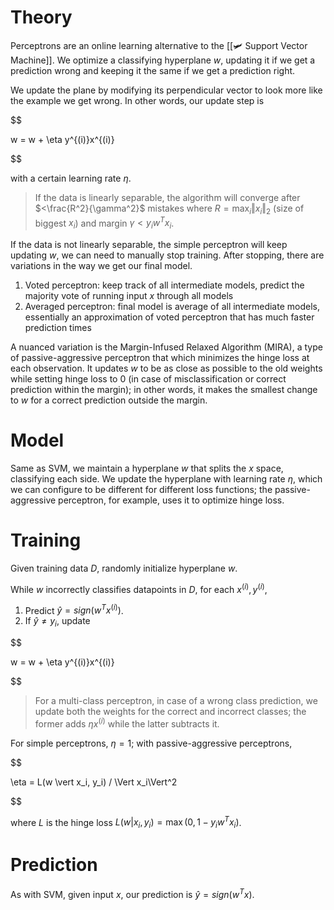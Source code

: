 

# Theory
Perceptrons are an online learning alternative to the [[🛩️ Support Vector Machine]]. We optimize a classifying hyperplane $w$, updating it if we get a prediction wrong and keeping it the same if we get a prediction right.

We update the plane by modifying its perpendicular vector to look more like the example we get wrong. In other words, our update step is 

$$

w = w + \eta y^{(i)}x^{(i)}

$$

with a certain learning rate $\eta$.

> If the data is linearly separable, the algorithm will converge after $<\frac{R^2}{\gamma^2}$ mistakes where $R = \max_i \Vert x_i\Vert_2$ (size of biggest $x_i$) and margin $\gamma < y_iw^Tx_i$.

If the data is not linearly separable, the simple perceptron will keep updating $w$, we can need to manually stop training. After stopping, there are variations in the way we get our final model.
1.  Voted perceptron: keep track of all intermediate models, predict the majority vote of running input $x$ through all models
2.  Averaged perceptron: final model is average of all intermediate models, essentially an approximation of voted perceptron that has much faster prediction times

A nuanced variation is the Margin-Infused Relaxed Algorithm (MIRA), a type of passive-aggressive perceptron that which minimizes the hinge loss at each observation. It updates $w$ to be as close as possible to the old weights while setting hinge loss to $0$ (in case of misclassification or correct prediction within the margin); in other words, it makes the smallest change to $w$ for a correct prediction outside the margin.

# Model
Same as SVM, we maintain a hyperplane $w$ that splits the $x$ space, classifying each side. We update the hyperplane with learning rate $\eta$, which we can configure to be different for different loss functions; the passive-aggressive perceptron, for example, uses it to optimize hinge loss.

# Training
Given training data $D$, randomly initialize hyperplane $w$.

While $w$ incorrectly classifies datapoints in $D$, for each $x^{(i)}, y^{(i)}$,
1. Predict $\hat{y} = sign(w^Tx^{(i)})$.
2. If $\hat{y} \neq y_i$, update 

$$

w = w + \eta y^{(i)}x^{(i)}

$$

> For a multi-class perceptron, in case of a wrong class prediction, we update both the weights for the correct and incorrect classes; the former adds $\eta x^{(i)}$ while the latter subtracts it.

For simple perceptrons, $\eta = 1$; with passive-aggressive perceptrons, 

$$

\eta = L(w \vert x_i, y_i) / \Vert x_i\Vert^2

$$

where $L$ is the hinge loss $L(w \vert x_i, y_i) = \max(0, 1 - y_iw^Tx_i)$.

# Prediction
As with SVM, given input $x$, our prediction is $\hat{y} = sign(w^Tx)$.



